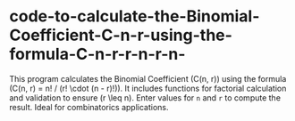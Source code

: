 # code-to-calculate-the-Binomial-Coefficient-C-n-r-using-the-formula-C-n-r-r-n-r-n-
This program calculates the Binomial Coefficient \(C(n, r)\) using the formula \(C(n, r) = n! / (r! \cdot (n - r)!)\). It includes functions for factorial calculation and validation to ensure \(r \leq n\). Enter values for `n` and `r` to compute the result. Ideal for combinatorics applications.
